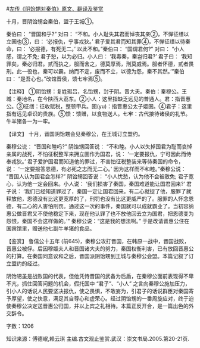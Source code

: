 #[左传《阴饴甥对秦伯》原文、翻译及鉴赏](https://www.vrrw.net/wx/13988.html)

十月，晋阴饴甥会秦伯，盟于王城①。

秦伯曰： “晋国和乎?” 对曰： “不和。小人耻失其君而悼丧其亲②，不惮征缮以立圉也③，曰： ‘必报仇，宁事戎狄。’ 君子爱其君而知其罪④，不惮征缮以待秦命，曰： ‘必报德，有死无二。’ 以此不和。”秦伯曰： “国谓君何?” 对曰： “小人感，谓之不免; 君子恕，以为必归。小人曰： ‘我毒秦，秦岂归君?’ 君子曰： ‘我知罪矣，秦必归君。贰而执之，服而舍之，德莫厚焉，刑莫威焉。服者怀德，贰者畏刑。此一役也，秦可以霸。纳而不定，废而不立，以德为怨，秦不其然。’”秦伯曰： “是吾心也。”改馆晋侯，馈七牢焉⑤。

【注释】 ①阴饴甥：复姓瑕吕，名饴甥，封于阴。晋大夫。秦伯：秦穆公。王城：秦地名，在今陕西大荔东。②小人：这里指缺乏远见的普通人。君：指晋惠公。③征缮：征收赋税，整顿甲兵。圉(yu)：指晋惠公太子姬圉。④君子：这里指有远见卓识的贵族。⑤馈：馈赠，以食物送人。七牢：古代接待诸侯的礼节。牛羊猪各一为一牢。



【译文】 十月，晋国阴饴甥会见秦穆公，在王城订立盟约。

秦穆公说： “晋国和睦吗?” 阴饴甥回答说： “不和睦。小人以失掉国君为耻而哀悼亲属的战死，不怕征税整军来拥立圉作为国君，说： ‘一定要报仇，宁可因此而侍奉戎狄。’ 君子爱护国君而知道他的罪过，不害怕征税整装来等待秦国的命令，说： ‘一定要报答恩德，有必死之志而无二心。’ 因为这样而不和睦。”秦穆公说： “晋国人认为国君会怎样?” 阴饴甥回答说： “小人忧愁，认为他不会被赦免; 君子宽心，认为他一定会回来。小人说： ‘我们损害了秦国，秦国难道能让国君回来?’ 君子说： ‘我们已经知道罪过了，秦国一定让国君回来。有二心就捉了他，服罪了就释放他，恩德没有比这更宽厚的了，刑罚也没有比这更威严的了。服罪的人怀念恩德，有二心的人害怕刑罚。通过这一次的事件，秦国就可以成就霸业了。当初容纳惠公做晋君又不使他稳定下来，现在他认罪了也不放他回去立为国君，把恩德变为怨恨，秦国不会这样做的。’” 秦穆公说：“这是我的想法啊。” 于是改请晋惠公住在国宾馆里，赠送他七副牛羊猪的食品。

【鉴赏】 鲁僖公十五年 (前645)，秦穆公攻打晋国，在韩原一战中，晋国战败，晋惠公被俘。后因穆姬夫人和晋国诸大夫的努力，秦国权衡利害，已有放回晋惠公的打算。在秦国同意议和之后，晋国派阴饴甥到王城与秦穆公会盟。本篇记叙了订立盟约的经过。

阴饴甥虽是战败国的代表，但他凭恃晋国的武备为后盾，在秦穆公面前表现得不卑不亢，抓住回答问题的机会，假托国中 “君子”、“小人” 之言向秦穆公施加压力，引小人的话说人民要坚决报仇，使之畏惧，不敢妄为，引君子的话说群臣对秦国寄予厚望，使之快意，满足其自尊心和虚荣心。经过阴饴甥的一番周旋应对，终于迫使秦穆公决定送晋惠公归国，并以上宾之礼相待。本篇正反开合，是一篇出色的外交辞令。

字数：1206

知识来源：傅德岷,赖云琪 主编.古文观止鉴赏.武汉：崇文书局.2005.第20-21页.

